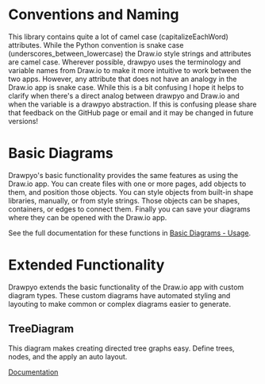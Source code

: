 # Conventions and Naming

This library contains quite a lot of camel case (capitalizeEachWord) attributes. While the Python convention is snake case (underscores_between_lowercase) the Draw.io style strings and attributes are camel case. Wherever possible, drawpyo uses the terminology and variable names from Draw.io to make it more intuitive to work between the two apps. However, any attribute that does not have an analogy in the Draw.io app is snake case. While this is a bit confusing I hope it helps to clarify when there's a direct analog between drawpyo and Draw.io and when the variable is a drawpyo abstraction. If this is confusing please share that feedback on the GitHub page or email and it may be changed in future versions!

# Basic Diagrams

Drawpyo's basic functionality provides the same features as using the Draw.io app. You can create files with one or more pages, add objects to them, and position those objects. You can style objects from built-in shape libraries, manually, or from style strings. Those objects can be shapes, containers, or edges to connect them. Finally you can save your diagrams where they can be opened with the Draw.io app.

See the full documentation for these functions in [Basic Diagrams - Usage](usage/basic_usage.md).

# Extended Functionality

Drawpyo extends the basic functionality of the Draw.io app with custom diagram types. These custom diagrams have automated styling and layouting to make common or complex diagrams easier to generate.

## TreeDiagram

This diagram makes creating directed tree graphs easy. Define trees, nodes, and the apply an auto layout.

[Documentation](diagram_types/tree_diagrams.md)